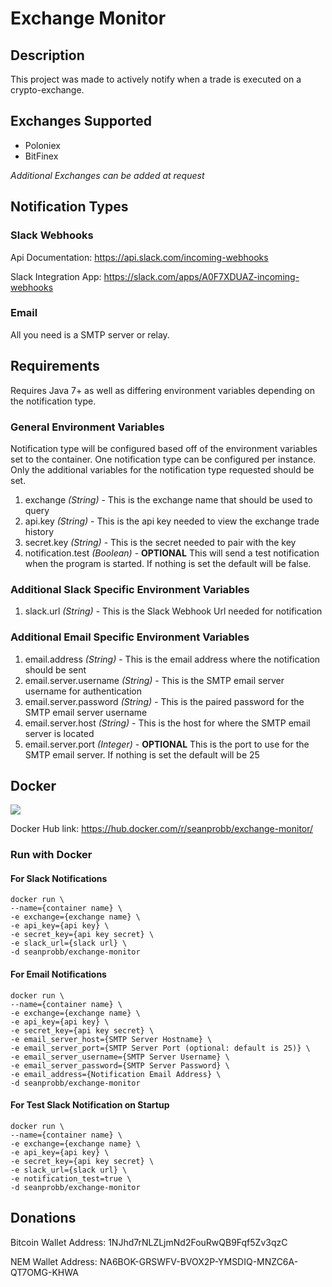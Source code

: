 # Exchange Monitor

## Description

This project was made to actively notify when a trade is executed on a crypto-exchange.

## Exchanges Supported

* Poloniex
* BitFinex

*Additional Exchanges can be added at request*

## Notification Types

### Slack Webhooks

Api Documentation: https://api.slack.com/incoming-webhooks

Slack Integration App: https://slack.com/apps/A0F7XDUAZ-incoming-webhooks

### Email

All you need is a SMTP server or relay.

## Requirements

Requires Java 7+ as well as differing environment variables depending on the notification type.

### General Environment Variables
Notification type will be configured based off of the environment variables set to the container. 
One notification type can be configured per instance. 
Only the additional variables for the notification type requested should be set.

1. exchange *(String)* - This is the exchange name that should be used to query
2. api.key *(String)* - This is the api key needed to view the exchange trade history
3. secret.key *(String)* - This is the secret needed to pair with the key
4. notification.test *(Boolean)* - __OPTIONAL__  This will send a test notification when the program is started.  If nothing is set the default will be false.

### Additional Slack Specific Environment Variables
1. slack.url *(String)* - This is the Slack Webhook Url needed for notification

### Additional Email Specific Environment Variables
1. email.address *(String)* - This is the email address where the notification should be sent
2. email.server.username *(String)* - This is the SMTP email server username for authentication
3. email.server.password *(String)* - This is the paired password for the SMTP email server username
4. email.server.host *(String)* - This is the host for where the SMTP email server is located
5. email.server.port *(Integer)* - __OPTIONAL__ This is the port to use for the SMTP email server.  If nothing is set the default will be 25



## Docker

[![](https://badge.imagelayers.io/seanprobb/exchange-monitor:latest.svg)](https://imagelayers.io/?images=seanprobb/exchange-monitor:latest 'Get your own badge on imagelayers.io')

Docker Hub link: https://hub.docker.com/r/seanprobb/exchange-monitor/

### Run with Docker

#### For Slack Notifications
    docker run \
    --name={container name} \
    -e exchange={exchange name} \
    -e api_key={api key} \
    -e secret_key={api key secret} \
    -e slack_url={slack url} \
    -d seanprobb/exchange-monitor
    
    
#### For Email Notifications
    docker run \
    --name={container name} \
    -e exchange={exchange name} \
    -e api_key={api key} \
    -e secret_key={api key secret} \
    -e email_server_host={SMTP Server Hostname} \
    -e email_server_port={SMTP Server Port (optional: default is 25)} \
    -e email_server_username={SMTP Server Username} \
    -e email_server_password={SMTP Server Password} \
    -e email_address={Notification Email Address} \
    -d seanprobb/exchange-monitor
    
#### For Test Slack Notification on Startup
    docker run \
    --name={container name} \
    -e exchange={exchange name} \
    -e api_key={api key} \
    -e secret_key={api key secret} \
    -e slack_url={slack url} \
    -e notification_test=true \
    -d seanprobb/exchange-monitor
    
## Donations

Bitcoin Wallet Address: 1NJhd7rNLZLjmNd2FouRwQB9Fqf5Zv3qzC

NEM Wallet Address: NA6BOK-GRSWFV-BVOX2P-YMSDIQ-MNZC6A-QT7OMG-KHWA
    
    